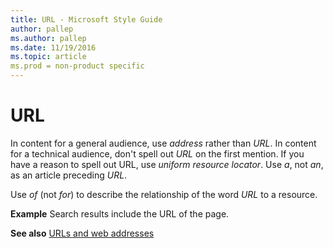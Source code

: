 ```yaml
---
title: URL - Microsoft Style Guide
author: pallep
ms.author: pallep
ms.date: 11/19/2016
ms.topic: article
ms.prod = non-product specific
---
```


# URL

In content for a general audience, use *address* rather than *URL*. In content for a technical audience, don't spell out *URL* on the first mention. If you have a reason to spell out URL, use *uniform* *resource locator*. Use *a*, not *an*, as an article preceding *URL*.

Use *of* (not *for*) to describe the relationship of the word *URL* to a resource. 

**Example** Search results include the URL of the page. 

**See also** [URLs and web addresses](/style-guide/urls-web-addresses)
